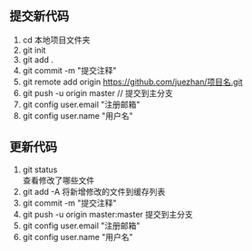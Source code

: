 ## 提交新代码
1. cd 本地项目文件夹
2. git init
3. git add .
4. git commit -m "提交注释"
5. git remote add origin https://github.com/juezhan/项目名.git
6. git push -u origin master	// 提交到主分支
7. git config user.email "注册邮箱"
8. git config user.name "用户名"

## 更新代码
1. git status   
    查看修改了哪些文件
1. git add -A
    将新增修改的文件到缓存列表
2. git commit -m "提交注释"
3. git push -u origin master:master
    提交到主分支
5. git config user.email "注册邮箱"
6. git config user.name "用户名"
